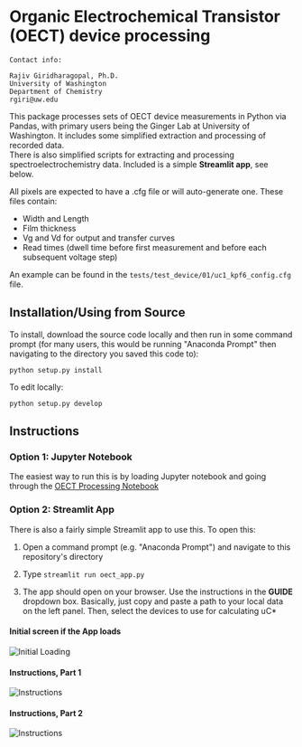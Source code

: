# Organic Electrochemical Transistor (OECT) device processing

```
Contact info: 

Rajiv Giridharagopal, Ph.D.
University of Washington
Department of Chemistry
rgiri@uw.edu
```

This package processes sets of OECT device measurements in Python via Pandas, with primary users being the Ginger Lab at University of Washington.
It includes some simplified extraction and processing of recorded data.  
There is also simplified scripts for extracting and processing spectroelectrochemistry data. 
Included is a simple **Streamlit app**, see below.

All pixels are expected to have a .cfg file or will auto-generate one. These files contain:
* Width and Length
* Film thickness
* Vg and Vd for output and transfer curves
* Read times (dwell time before first measurement and before each subsequent voltage step)

An example can be found in the ```tests/test_device/01/uc1_kpf6_config.cfg``` file.

## Installation/Using from Source
To install, download the source code locally and then run in some command prompt (for many users, this would be running "Anaconda Prompt" then navigating to the directory you saved this code to):

```python setup.py install```

To edit locally:

```python setup.py develop```

## Instructions
### Option 1: Jupyter Notebook

The easiest way to run this is by loading Jupyter notebook and going through the [OECT Processing Notebook](/oect_processing/notebooks/OECT%20Processing.ipynb)

### Option 2: Streamlit App

There is also a fairly simple Streamlit app to use this. To open this:

1) Open a command prompt (e.g. "Anaconda Prompt") and navigate to this repository's directory

2) Type ```streamlit run oect_app.py```

3) The app should open on your browser. Use the instructions in the **GUIDE** dropdown box. Basically, just copy and paste a path to your local data on the left panel. Then, select the devices to use for calculating uC*

#### Initial screen if the App loads
![Initial Loading](/imgs/app_screenshot_1.png?raw=true)

#### Instructions, Part 1
![Instructions](/imgs/app_instructions_1.png?raw=true)

#### Instructions, Part 2
![Instructions](/imgs/app_instructions_2.png?raw=true)



